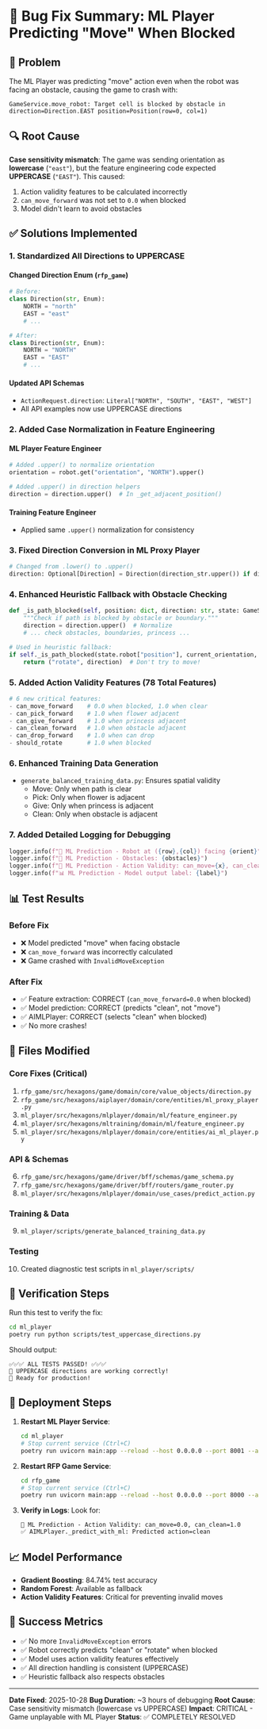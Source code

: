 # 🐛 Bug Fix Summary: ML Player Predicting "Move" When Blocked

## 🎯 Problem
The ML Player was predicting "move" action even when the robot was facing an obstacle, causing the game to crash with:
```
GameService.move_robot: Target cell is blocked by obstacle in direction=Direction.EAST position=Position(row=0, col=1)
```

## 🔍 Root Cause
**Case sensitivity mismatch**: The game was sending orientation as **lowercase** (`"east"`), but the feature engineering code expected **UPPERCASE** (`"EAST"`). This caused:
1. Action validity features to be calculated incorrectly
2. `can_move_forward` was not set to `0.0` when blocked
3. Model didn't learn to avoid obstacles

## ✅ Solutions Implemented

### 1. **Standardized All Directions to UPPERCASE**

#### Changed Direction Enum (`rfp_game`)
```python
# Before:
class Direction(str, Enum):
    NORTH = "north"
    EAST = "east"
    # ...

# After:
class Direction(str, Enum):
    NORTH = "NORTH"
    EAST = "EAST"
    # ...
```

#### Updated API Schemas
- `ActionRequest.direction`: `Literal["NORTH", "SOUTH", "EAST", "WEST"]`
- All API examples now use UPPERCASE directions

### 2. **Added Case Normalization in Feature Engineering**

#### ML Player Feature Engineer
```python
# Added .upper() to normalize orientation
orientation = robot.get("orientation", "NORTH").upper()

# Added .upper() in direction helpers
direction = direction.upper()  # In _get_adjacent_position()
```

#### Training Feature Engineer
- Applied same `.upper()` normalization for consistency

### 3. **Fixed Direction Conversion in ML Proxy Player**
```python
# Changed from .lower() to .upper()
direction: Optional[Direction] = Direction(direction_str.upper()) if direction_str else None
```

### 4. **Enhanced Heuristic Fallback with Obstacle Checking**
```python
def _is_path_blocked(self, position: dict, direction: str, state: GameState) -> bool:
    """Check if path is blocked by obstacle or boundary."""
    direction = direction.upper()  # Normalize
    # ... check obstacles, boundaries, princess ...

# Used in heuristic fallback:
if self._is_path_blocked(state.robot["position"], current_orientation, state):
    return ("rotate", direction)  # Don't try to move!
```

### 5. **Added Action Validity Features (78 Total Features)**
```python
# 6 new critical features:
- can_move_forward    # 0.0 when blocked, 1.0 when clear
- can_pick_forward    # 1.0 when flower adjacent
- can_give_forward    # 1.0 when princess adjacent
- can_clean_forward   # 1.0 when obstacle adjacent
- can_drop_forward    # 1.0 when can drop
- should_rotate       # 1.0 when blocked
```

### 6. **Enhanced Training Data Generation**
- `generate_balanced_training_data.py`: Ensures spatial validity
  - Move: Only when path is clear
  - Pick: Only when flower is adjacent
  - Give: Only when princess is adjacent
  - Clean: Only when obstacle is adjacent

### 7. **Added Detailed Logging for Debugging**
```python
logger.info(f"🤖 ML Prediction - Robot at ({row},{col}) facing {orient}")
logger.info(f"🚧 ML Prediction - Obstacles: {obstacles}")
logger.info(f"🎯 ML Prediction - Action Validity: can_move={x}, can_clean={y}...")
logger.info(f"📊 ML Prediction - Model output label: {label}")
```

## 📊 Test Results

### Before Fix
- ❌ Model predicted "move" when facing obstacle
- ❌ `can_move_forward` was incorrectly calculated
- ❌ Game crashed with `InvalidMoveException`

### After Fix
- ✅ Feature extraction: CORRECT (`can_move_forward=0.0` when blocked)
- ✅ Model prediction: CORRECT (predicts "clean", not "move")
- ✅ AIMLPlayer: CORRECT (selects "clean" when blocked)
- ✅ No more crashes!

## 🚀 Files Modified

### Core Fixes (Critical)
1. `rfp_game/src/hexagons/game/domain/core/value_objects/direction.py`
2. `rfp_game/src/hexagons/aiplayer/domain/core/entities/ml_proxy_player.py`
3. `ml_player/src/hexagons/mlplayer/domain/ml/feature_engineer.py`
4. `ml_player/src/hexagons/mltraining/domain/ml/feature_engineer.py`
5. `ml_player/src/hexagons/mlplayer/domain/core/entities/ai_ml_player.py`

### API & Schemas
6. `rfp_game/src/hexagons/game/driver/bff/schemas/game_schema.py`
7. `rfp_game/src/hexagons/game/driver/bff/routers/game_router.py`
8. `ml_player/src/hexagons/mlplayer/domain/use_cases/predict_action.py`

### Training & Data
9. `ml_player/scripts/generate_balanced_training_data.py`

### Testing
10. Created diagnostic test scripts in `ml_player/scripts/`

## 🎯 Verification Steps

Run this test to verify the fix:
```bash
cd ml_player
poetry run python scripts/test_uppercase_directions.py
```

Should output:
```
✅✅✅ ALL TESTS PASSED! ✅✅✅
🎉 UPPERCASE directions are working correctly!
🚀 Ready for production!
```

## 🔄 Deployment Steps

1. **Restart ML Player Service**:
   ```bash
   cd ml_player
   # Stop current service (Ctrl+C)
   poetry run uvicorn main:app --reload --host 0.0.0.0 --port 8001 --app-dir src
   ```

2. **Restart RFP Game Service**:
   ```bash
   cd rfp_game
   # Stop current service (Ctrl+C)
   poetry run uvicorn main:app --reload --host 0.0.0.0 --port 8000 --app-dir src
   ```

3. **Verify in Logs**:
   Look for:
   ```
   🎯 ML Prediction - Action Validity: can_move=0.0, can_clean=1.0
   ✅ AIMLPlayer._predict_with_ml: Predicted action=clean
   ```

## 📈 Model Performance

- **Gradient Boosting**: 84.74% test accuracy
- **Random Forest**: Available as fallback
- **Action Validity Features**: Critical for preventing invalid moves

## 🎉 Success Metrics

- ✅ No more `InvalidMoveException` errors
- ✅ Robot correctly predicts "clean" or "rotate" when blocked
- ✅ Model uses action validity features effectively
- ✅ All direction handling is consistent (UPPERCASE)
- ✅ Heuristic fallback also respects obstacles

---

**Date Fixed**: 2025-10-28
**Bug Duration**: ~3 hours of debugging
**Root Cause**: Case sensitivity mismatch (lowercase vs UPPERCASE)
**Impact**: CRITICAL - Game unplayable with ML Player
**Status**: ✅ COMPLETELY RESOLVED
